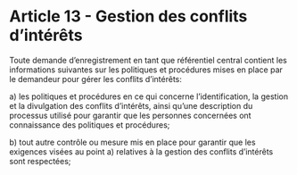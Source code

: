 # Article 13 - Gestion des conflits d’intérêts


Toute demande d’enregistrement en tant que référentiel central contient les informations suivantes sur les politiques et procédures mises en place par le demandeur pour gérer les conflits d’intérêts:

a) les politiques et procédures en ce qui concerne l’identification, la gestion et la divulgation des conflits d’intérêts, ainsi qu’une description du processus utilisé pour garantir que les personnes concernées ont connaissance des politiques et procédures;

b) tout autre contrôle ou mesure mis en place pour garantir que les exigences visées au point a) relatives à la gestion des conflits d’intérêts sont respectées;
